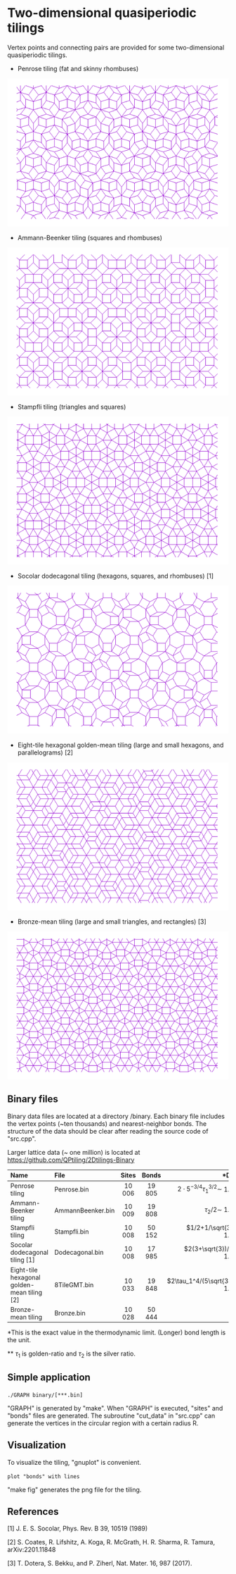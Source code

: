 # Two-dimensional quasiperiodic tilings

Vertex points and connecting pairs are provided for some two-dimensional quasiperiodic tilings. 

- Penrose tiling (fat and skinny rhombuses)

![](figures/Penrose.png)

- Ammann-Beenker tiling (squares and rhombuses)

![](figures/AmmannBeenker.png)

- Stampfli tiling (triangles and squares) 

![](figures/Stampfli.png)

- Socolar dodecagonal tiling (hexagons, squares, and rhombuses) [1]

![](figures/Dodecagonal.png)

- Eight-tile hexagonal golden-mean tiling (large and small hexagons, and parallelograms) [2]

![](figures/8TileGMT.png)

- Bronze-mean tiling (large and small triangles, and rectangles) [3]

![](figures/Bronze.png)



## Binary files
Binary data files are located at a directory /binary. Each binary file includes the vertex points (~ten thousands) and nearest-neighbor bonds. The structure of the data should be clear after reading the source code of "src.cpp". 

Larger lattice data (~ one million) is located at
https://github.com/QPtiling/2Dtilings-Binary

|Name| File | Sites | Bonds | *Density |
|:--|:-----------|:-----------:|:------------:|--:|
|Penrose tiling|Penrose.bin | 10 006 | 19 805    |$2\cdot 5^{-3/4}\tau_1^{3/2}\sim$ 1.23107|
|Ammann-Beenker tiling|AmmannBeenker.bin| 10 009 | 19 808 |$\tau_2/2\sim$ 1.20711|
|Stampfli tiling|Stampfli.bin|10 008| 50 152             |$1/2+1/\sqrt{3}\sim$ 1.07735|
|Socolar dodecagonal tiling [1]|Dodecagonal.bin|10 008|17 985|$2(3+\sqrt{3})/9\sim$ 1.05157|
|Eight-tile hexagonal golden-mean tiling [2]|8TileGMT.bin|10 033| 19 848 |$2\tau_1^4/(5\sqrt{3})\sim$ 1.58289|
|Bronze-mean tiling|Bronze.bin|10 028|50 444||

*This is the exact value in the thermodynamic limit. (Longer) bond length is the unit.

** $\tau_1$ is golden-ratio and $\tau_2$ is the silver ratio.

## Simple application

`./GRAPH binary/[***.bin]`

"GRAPH" is generated by "make". When "GRAPH" is executed, "sites" and "bonds" files are generated. The subroutine "cut_data" in "src.cpp" can generate the vertices in the circular region with a certain radius R.

## Visualization
To visualize the tiling, "gnuplot" is convenient.

`plot "bonds" with lines`

"make fig" generates the png file for the tiling.

## References

[1] J. E. S. Socolar, Phys. Rev. B 39, 10519 (1989)

[2] S. Coates, R. Lifshitz, A. Koga, R. McGrath, H. R. Sharma, R. Tamura, arXiv:2201.11848

[3] T. Dotera, S. Bekku, and P. Ziherl, Nat. Mater. 16, 987 (2017).
